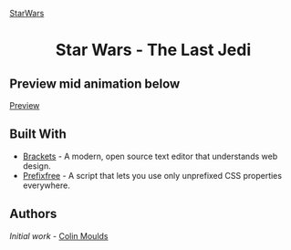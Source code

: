 [StarWars](https://hips.htvapps.com/htv-prod-media.s3.amazonaws.com/images/the-last-jedi-pic-1513354222.jpg)

<h1 align="center">Star Wars - The Last Jedi</h1>
<h2 aligh="center">Preview mid animation below</h2>

[Preview](https://i.gyazo.com/27a6ec80aac9b5378270a64960f29d8a.png)

## Built With

* [Brackets](http://brackets.io/) - A modern, open source text editor that understands web design. 
* [Prefixfree](https://github.com/LeaVerou/prefixfree) - A script that lets you use only unprefixed CSS properties everywhere.

## Authors

*Initial work* - [Colin Moulds](https://github.com/ColinMoulds)
